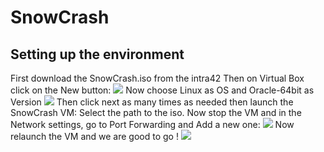 # SnowCrash
## Setting up the environment
First download the SnowCrash.iso from the intra42
Then on Virtual Box click on the New button:
![](https://github.com/Raiklan/SnowCrash/blob/main/assets/Screenshot%20from%202023-04-24%2015-15-40.png)
Now choose Linux as OS and Oracle-64bit as Version
![](https://github.com/Raiklan/SnowCrash/blob/main/assets/Screenshot%20from%202023-04-24%2016-06-58.png)
Then click next as many times as needed then launch the SnowCrash VM:
Select the path to the iso.
Now stop the VM and in the Network settings, go to Port Forwarding and Add a new one:
![](https://github.com/Raiklan/SnowCrash/blob/main/assets/Screenshot%20from%202023-04-24%2016-24-02.png)
Now relaunch the VM and we are good to go !
![](https://github.com/Raiklan/SnowCrash/blob/main/assets/VirtualBox_SnowCrash_24_04_2023_16_22_44.png)
